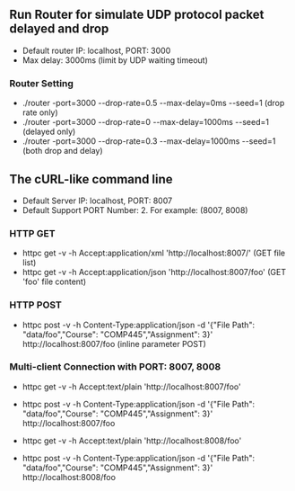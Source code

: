 ## Run Router for simulate UDP protocol packet delayed and drop

- Default router IP: localhost, PORT: 3000
- Max delay: 3000ms (limit by UDP waiting timeout)

### Router Setting

- ./router -port=3000 --drop-rate=0.5 --max-delay=0ms --seed=1 (drop rate only)
- ./router -port=3000 --drop-rate=0 --max-delay=1000ms --seed=1 (delayed only)
- ./router -port=3000 --drop-rate=0.3 --max-delay=1000ms --seed=1 (both drop and delay)

## The cURL-like command line

- Default Server IP: localhost, PORT: 8007
- Default Support PORT Number: 2. For example: (8007, 8008)

### HTTP GET

- httpc get -v -h Accept:application/xml 'http://localhost:8007/' (GET file list)
- httpc get -v -h Accept:application/json 'http://localhost:8007/foo' (GET 'foo' file content)

### HTTP POST

- httpc post -v -h Content-Type:application/json -d '{"File Path": "data/foo","Course": "COMP445","Assignment": 3}' http://localhost:8007/foo (inline parameter POST)

### Multi-client Connection with PORT: 8007, 8008

- httpc get -v -h Accept:text/plain 'http://localhost:8007/foo'
- httpc post -v -h Content-Type:application/json -d '{"File Path": "data/foo","Course": "COMP445","Assignment": 3}' http://localhost:8007/foo

- httpc get -v -h Accept:text/plain 'http://localhost:8008/foo'
- httpc post -v -h Content-Type:application/json -d '{"File Path": "data/foo","Course": "COMP445","Assignment": 3}' http://localhost:8008/foo

